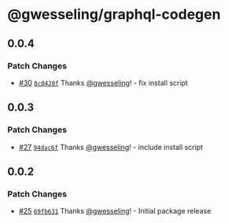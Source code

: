 # @gwesseling/graphql-codegen

## 0.0.4

### Patch Changes

-   [#30](https://github.com/gwesseling/graphql-json/pull/30) [`8c0428f`](https://github.com/gwesseling/graphql-json/commit/8c0428f7a2f23fcd0d4854a286c1f5ba9a898b43) Thanks [@gwesseling](https://github.com/gwesseling)! - fix install script

## 0.0.3

### Patch Changes

-   [#27](https://github.com/gwesseling/graphql-json/pull/27) [`94dac6f`](https://github.com/gwesseling/graphql-json/commit/94dac6f2245744e10a059725647f6048ced86bbe) Thanks [@gwesseling](https://github.com/gwesseling)! - include install script

## 0.0.2

### Patch Changes

-   [#25](https://github.com/gwesseling/graphql-json/pull/25) [`69fb631`](https://github.com/gwesseling/graphql-json/commit/69fb6319679d7b268915947db14f293fac3dc21a) Thanks [@gwesseling](https://github.com/gwesseling)! - Initial package release
